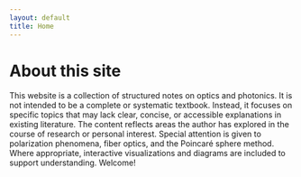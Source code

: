 ```yaml
---
layout: default
title: Home
---
```


# About this site
This website is a collection of structured notes on optics and photonics.
It is not intended to be a complete or systematic textbook. Instead, it focuses on specific topics that may lack clear, concise, or accessible explanations in existing literature.
The content reflects areas the author has explored in the course of research or personal interest. Special attention is given to polarization phenomena, fiber optics, and the Poincaré sphere method.
Where appropriate, interactive visualizations and diagrams are included to support understanding.
Welcome!

